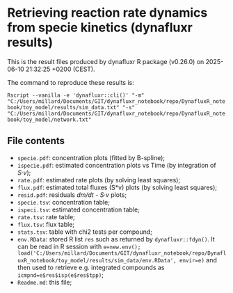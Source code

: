 # Retrieving reaction rate dynamics from specie kinetics (dynafluxr results)

This is the result files produced by dynafluxr R package (v0.26.0) on 2025-06-10 21:32:25 +0200 (CEST).

The command to reproduce these results is:

`Rscript --vanilla -e 'dynafluxr::cli()' "-m" "C:/Users/millard/Documents/GIT/dynafluxr_notebook/repo/DynafluxR_notebook/toy_model/results/sim_data.txt" "-s" "C:/Users/millard/Documents/GIT/dynafluxr_notebook/repo/DynafluxR_notebook/toy_model/network.txt"`

## File contents

 - `specie.pdf`: concentration plots (fitted by B-spline);
 - `ispecie.pdf`: estimated concentration plots vs Time (by integration of *S·v*);
 - `rate.pdf`: estimated rate plots (by solving least squares);
 - `flux.pdf`: estimated total fluxes (S*v) plots (by solving least squares);
 - `resid.pdf`: residuals *dm/dt - S·v* plots;
 - `specie.tsv`: concentration table;
 - `ispeci.tsv`: estimated concentration table;
 - `rate.tsv`: rate table;
 - `flux.tsv`: flux table;
 - `stats.tsv`: table with chi2 tests per compound;
 - `env.RData`: stored R list `res` such as returned by `dynafluxr::fdyn()`. It can be read in R session with `e=new.env(); load('C:/Users/millard/Documents/GIT/dynafluxr_notebook/repo/DynafluxR_notebook/toy_model/results/sim_data/env.RData', envir=e)` and then used to retrieve e.g. integrated compounds as `icmpnd=e$res$isp(e$res$tpp)`;
 - `Readme.md`: this file;

